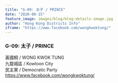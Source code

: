 ```yaml
---
title: "G-09: 太子 / PRINCE"
date: "2020-08-15"
feature_image: images/blog/blog-details-image.jpg
author: "Hong Kong Districts Info"
iframe: "https://www.facebook.com/wongkwoktung/"
---
```


### G-09: 太子 / PRINCE  
黃國桐 / WONG KWOK TUNG  
九龍城區 / Kowloon City  
民主黨 / Democratic Party  
https://www.facebook.com/wongkwoktung/
